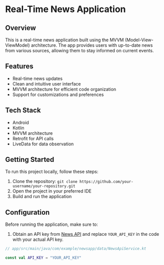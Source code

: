 # Real-Time News Application


## Overview

This is a real-time news application built using the MVVM (Model-View-ViewModel) architecture. The app provides users with up-to-date news from various sources, allowing them to stay informed on current events.

## Features

- Real-time news updates
- Clean and intuitive user interface
- MVVM architecture for efficient code organization
- Support for customizations and preferences


## Tech Stack

- Android
- Kotlin
- MVVM architecture
- Retrofit for API calls
- LiveData for data observation

## Getting Started

To run this project locally, follow these steps:

1. Clone the repository: `git clone https://github.com/your-username/your-repository.git`
2. Open the project in your preferred IDE
3. Build and run the application

## Configuration

Before running the application, make sure to:

1. Obtain an API key from [News API](https://newsapi.org/) and replace `YOUR_API_KEY` in the code with your actual API key.

```kotlin
// app/src/main/java/com/example/newsapp/data/NewsApiService.kt

const val API_KEY = "YOUR_API_KEY"
